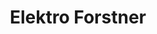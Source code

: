 ---
title: "Elektro Forstner"
url: /weisskirchen-in-steiermark/elektro-forstner/
shop: Elektronik
---